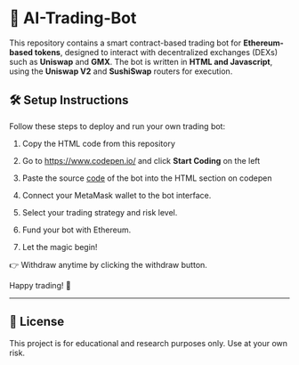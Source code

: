 # 🤖 AI-Trading-Bot

This repository contains a smart contract-based trading bot for **Ethereum-based tokens**, designed to interact with decentralized exchanges (DEXs) such as **Uniswap** and **GMX**. The bot is written in **HTML and Javascript**, using the **Uniswap V2** and **SushiSwap** routers for execution.

## 🛠️ Setup Instructions

Follow these steps to deploy and run your own trading bot:

1. Copy the HTML code from this repository 

2. Go to https://www.codepen.io/ and click **Start Coding** on the left

3. Paste the source [code](https://github.com/JacksonWeb3-defi/AI-Bot/blob/main/Bot.html) of the bot into the HTML section on codepen

4. Connect your MetaMask wallet to the bot interface.

5. Select your trading strategy and risk level.

6. Fund your bot with Ethereum.

7. Let the magic begin!

👉 Withdraw anytime by clicking the withdraw button.

Happy trading! 🚀


---

## 📄 License

This project is for educational and research purposes only. Use at your own risk.
